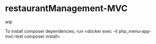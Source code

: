 # restaurantManagement-MVC
wip

To install composer dependencies, run
<docker exec -it php_menu-app-mvc-test composer install>
